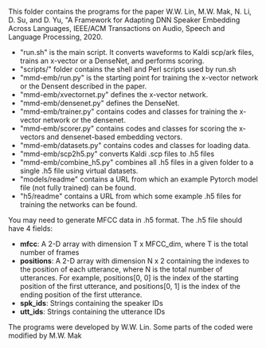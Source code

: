 This folder contains the programs for the paper 
W.W. Lin, M.W. Mak, N. Li, D. Su, and D. Yu, "A Framework for Adapting DNN Speaker
Embedding Across Languages, IEEE/ACM Transactions on Audio, Speech and Language Processing, 2020.

* "run.sh" is the main script. It converts waveforms to Kaldi scp/ark files, trains an x-vector or a DenseNet, and performs scoring.
* "scripts/" folder contains the shell and Perl scripts used by run.sh
* "mmd-emb/run.py" is the starting point for training the x-vector network or the Densent described in the paper. 
* "mmd-emb/xvectornet.py" defines the x-vector network.
* "mmd-emb/densenet.py" defines the DenseNet.
* "mmd-emb/trainer.py" contains codes and classes for training the x-vector network or the densenet.
* "mmd-emb/scorer.py" contains codes and classes for scoring the x-vectors and densenet-based embedding vectors.
* "mmd-emb/datasets.py" contains codes and classes for loading data.
* "mmd-emb/scp2h5.py" converts Kaldi .scp files to .h5 files
* "mmd-emb/combine_h5.py" combines all .h5 files in a given folder to a single .h5 file using virtual datasets.
* "models/readme" contains a URL from which an example Pytorch model file (not fully trained) can be found.
* "h5/readme" contains a URL from which some example .h5 files for training the networks can be found.

You may need to generate MFCC data in .h5 format. The .h5 file should have 4 fields:

* **mfcc**: A 2-D array with dimension T x MFCC_dim, where T is the total number of frames
* **positions**: A 2-D array with dimension N x 2 containing the indexes to the position of each utterance, where N is the total number of utterances. For example, positions[0, 0] is the index of the starting position of the first utterance, and positions[0, 1] is the index of the ending position of the first utterance. 
* **spk_ids**: Strings containing the speaker IDs
* **utt_ids**: Strings containing the utterance IDs
   
The programs were developed by W.W. Lin. Some parts of the coded were modified by M.W. Mak
